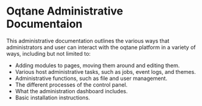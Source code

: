 # Oqtane Administrative Documentaion

This administrative documentation outlines the various ways that administrators and user can interact with the oqtane platform in a variety of ways, including but not limited to:

* Adding modules to pages, moving them around and editing them.
* Various host administrative tasks, such as jobs, event logs, and themes.
* Administrative functions, such as file and user management.
* The different processes of the control panel.
* What the administration dashboard includes.
* Basic installation instructions.
